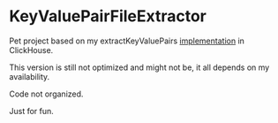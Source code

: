 # KeyValuePairFileExtractor

Pet project based on my extractKeyValuePairs [implementation](https://github.com/ClickHouse/ClickHouse/pull/43606) in ClickHouse.

This version is still not optimized and might not be, it all depends on my availability.

Code not organized.

Just for fun.

